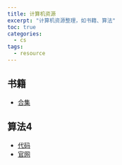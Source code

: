 ```yaml
---
title: 计算机资源
excerpt: "计算机资源整理，如书籍、算法"
toc: true
categories:
  - cs
tags:
  - resource
---
```


## 书籍
- [合集](https://github.com/justjavac/free-programming-books-zh_CN)

## 算法4
- [代码](https://github.com/kevin-wayne/algs4)
- [官网](https://algs4.cs.princeton.edu/)
